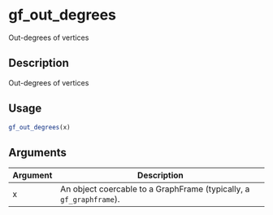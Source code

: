 # gf_out_degrees


Out-degrees of vertices




## Description

Out-degrees of vertices





## Usage
```r
gf_out_degrees(x)
```




## Arguments


Argument      |Description
------------- |----------------
x | An object coercable to a GraphFrame (typically, a ``gf_graphframe``).






